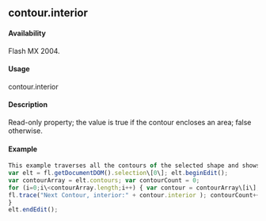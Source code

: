 ## contour.interior

#### Availability

Flash MX 2004.

#### Usage

contour.interior

#### Description

Read-only property; the value is true if the contour encloses an area; false otherwise.

#### Example

```javascript
This example traverses all the contours of the selected shape and shows the value of the interior property for each contour in the Output panel:
var elt = fl.getDocumentDOM().selection\[0\]; elt.beginEdit();
var contourArray = elt.contours; var contourCount = 0;
for (i=0;i\<contourArray.length;i++) { var contour = contourArray\[i\];
fl.trace("Next Contour, interior:" + contour.interior ); contourCount++;
}
elt.endEdit();

```